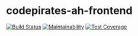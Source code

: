 # codepirates-ah-frontend

[![Build Status](https://travis-ci.org/andela/codepirates-ah-frontend.svg?branch=develop)](https://travis-ci.org/andela/codepirates-ah-frontend)
[![Maintainability](https://api.codeclimate.com/v1/badges/507ef8feadf79bfa96c7/maintainability)](https://codeclimate.com/github/andela/codepirates-ah-frontend/maintainability)
[![Test Coverage](https://api.codeclimate.com/v1/badges/507ef8feadf79bfa96c7/test_coverage)](https://codeclimate.com/github/andela/codepirates-ah-frontend/test_coverage)
